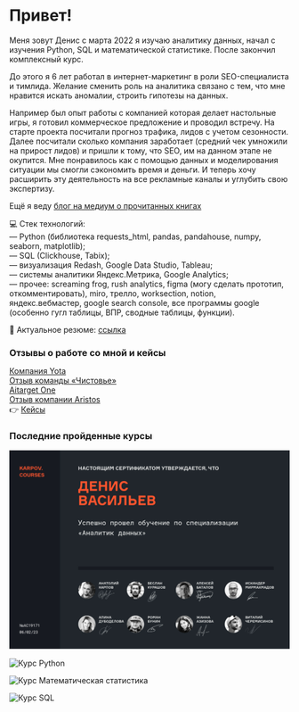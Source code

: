 <h1>Привет!</h1>

<p>Меня зовут Денис с марта 2022 я изучаю аналитику данных, начал с изучения Python, SQL и математической статистике. После закончил комплексный курс.</p>
<p>До этого я 6 лет работал в интернет-маркетинг в роли SEO-специалиста и тимлида. Желание сменить роль на аналитика связано с тем, что мне нравится искать аномалии, строить гипотезы на данных.</p>
<p>Например был опыт работы с компанией которая делает настольные игры, я  готовил коммерческое предложение и проводил встречу. На старте проекта посчитали прогноз трафика, лидов с учетом сезонности. Далее посчитали сколько компания заработает (средний чек умножили на прирост лидов) и пришли к тому, что SEO, им на данном этапе не окупится. Мне понравилось как с помощью данных и моделирования ситуации мы смогли сэкономить время и деньги. И теперь хочу расширить эту деятельность на все рекламные каналы и углубить свою экспертизу.</p>

Ещё я веду [блог на медиум о прочитанных книгах](https://medium.com/@vasilew-denis "ссылка на блог")

:computer: Стек технологий:</br>
— Python (библиотека requests_html, pandas, pandahouse, numpy, seaborn, matplotlib);</br>
— SQL (Clickhouse, Tabix);</br>
— визуализация Redash, Google Data Studio, Tableau;</br>
— системы аналитики Яндекс.Метрика, Google Analytics;</br>
— прочее: screaming frog, rush analytics, figma (могу сделать прототип, откомментировать), miro, трелло, worksection, notion, яндекс.вебмастер, google search console, все программы google (особенно гугл таблицы, ВПР, сводные таблицы, функции).

:information_desk_person: Актуальное резюме: [ссылка](https://vladimir.hh.ru/resume/eb250e12ff0b7039c10039ed1f4c5332304649)

<h3 style='margin-bottom: 5px'>Отзывы о работе со мной и кейсы</h3>

[Компания Yota](https://www.it-agency.ru/academy/feedback-yota/)    
[Отзыв команды «Чистовье»](https://www.it-agency.ru/academy/chistove-seo-review/)   
[Aitarget One](https://vc.ru/it-agency/463100-kak-servis-aitarget-one-sohranil-potok-zayavok-v-krizis-s-pomoshchyu-kontenta-i-seo)  
[Отзыв компании Aristos](https://www.it-agency.ru/academy/aristos-review-seo/)</br>
:point_right: [Кейсы](https://github.com/vasilew/vasilew/blob/main/cases.md#%D0%BA%D0%B5%D0%B9%D1%81-1)

<h3>Последние пройденные курсы</h3>

![Курс Аналитик данных](certificate.jpg)

![Курс Python](https://py4you.com/static/certificates/Python%20for%20SEO%20%7C%20Sep%202018/denis-vasilev.jpg)

![Курс Математическая статистика](https://stepik.org/certificate/1a739e616ae23cccabda12a47eb4a30717a55d2e.png)

![Курс SQL](https://stepik.org/certificate/b3cc18f48ea342e47db4533c5e26053357e74509.png)


